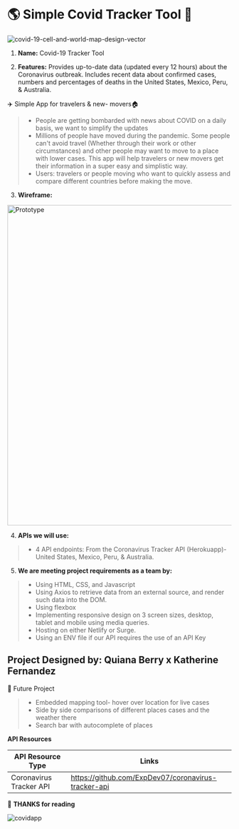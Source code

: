 # :earth_americas: Simple  Covid Tracker Tool :microscope:
![covid-19-cell-and-world-map-design-vector](https://user-images.githubusercontent.com/24463725/102285380-32d26380-3f04-11eb-8d9c-ed652f4414bf.jpg)

1. **Name:** Covid-19 Tracker Tool 

2. **Features:**  Provides up-to-date data (updated every 12 hours) about the Coronavirus outbreak. Includes recent data about confirmed cases, numbers and percentages of deaths in the United States, Mexico, Peru, & Australia.

:airplane: Simple App for travelers & new- movers:house:
>- People are getting bombarded with news about COVID on a daily basis, we want to simplify the updates 
>- Millions of people have moved during the pandemic. Some people can't avoid travel (Whether through their work or other circumstances) and other people may want to move to a place with lower cases.
This app will help travelers or new movers get their information in a super easy and simplistic way.
>- Users: travelers or people moving who want to quickly assess and compare different countries before making the move. 

3. **Wireframe:** 
<img width="718" alt="Prototype" src="https://user-images.githubusercontent.com/24463725/102300464-fe21d480-3f22-11eb-91a9-419c7f5d6010.png">


4. **APIs we will use:**   
>-  4 API endpoints: From the Coronavirus Tracker API (Herokuapp)- United States, Mexico, Peru, & Australia.
5. **We are meeting project requirements as a team by:**

>- Using HTML, CSS, and Javascript
>- Using Axios to retrieve data from an external source, and render such data into the DOM.
>- Using flexbox
>- Implementing responsive design on 3 screen sizes, desktop, tablet and mobile using media queries.
>- Hosting on either Netlify or Surge.
>- Using an ENV file if our API requires the use of an API Key

## Project Designed by: Quiana Berry x Katherine Fernandez

 :robot: Future Project
>- Embedded mapping tool- hover over location for live cases
>- Side by side comparisons of different places cases and the weather there
>- Search bar with autocomplete of places

**API Resources**

| API Resource Type  | Links |
| ------------- | ------------- |
| Coronavirus Tracker API  | https://github.com/ExpDev07/coronavirus-tracker-api  |


:wave: **THANKS for reading**

![covidapp](https://user-images.githubusercontent.com/24463725/102285782-f81cfb00-3f04-11eb-8545-d072c479290d.jpg)

